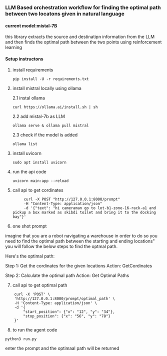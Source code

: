 ### **LLM Based orchestration workflow for finding the optimal path between two locatons given in natural language**

#### **current model:mistal-7B**

this library extracts the source and destinatipn information from the LLM and then finds the optimal path between the 
two points using reinforcement learning 

#### **Setup instructons**

1. install requirements

    ```pip install -U -r requirements.txt```

2. install mistral locally using ollama

    2.1 instal ollama

    ```curl https://ollama.ai/install.sh | sh ```

    2.2 add mistal-7b as LLM

    ```ollama serve & ollama pull mistral```

    2.3 check if the model is added
    
    ```ollama list ```

3. install uvicorn

    ```sudo apt install uvicorn```

4. run the api code

    ```uvicorn main:app --reload```

5. call api to get cordinates

    ``` 
         curl -X POST "http://127.0.0.1:8000/prompt"      
         -H "Content-Type: application/json"      
         -d '{"text": "hi cameraman go to lot-b1-zone-16-rack-a1 and pickup a box marked as skibdi toilet and bring it to the docking bay"}'
    ```

6. one shot prompt 

imagine that you are a robot navigating a warehouse in order to do so you need to find the optimal path between the starting and ending locations" \
you will follow the below steps to find the optmal path.

Here's the optimal path:

Step 1: Get the cordinates for the given locations
Action: GetCordinates

Step 2: Calculate the optimal path
Action: Get Optimal Paths

7. call api to get optimal path

```
    curl -X 'POST' \
    'http://127.0.0.1:8000/prompt/optimal_path' \
    -H 'Content-Type: application/json' \
    -d '{
        "start_position": {"x": "12", "y": "34"},
        "stop_position": {"x": "56", "y": "78"}
    }'
```

8. to run the agent code 

``` python3 run.py ```

enter the prompt and the optimaal path will be returned


